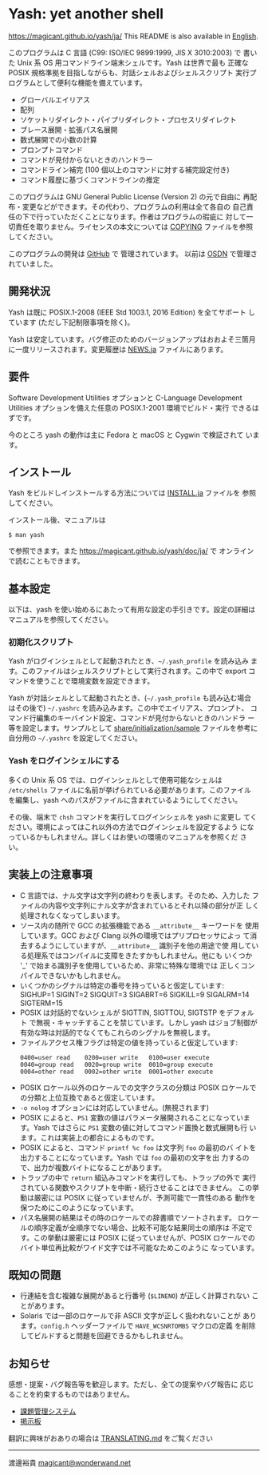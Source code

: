 Yash: yet another shell
=======================

https://magicant.github.io/yash/ja/
This README is also available in [English](README.md).


このプログラムは C 言語 (C99: ISO/IEC 9899:1999, JIS X 3010:2003) で
書いた Unix 系 OS 用コマンドライン端末シェルです。Yash は世界で最も
正確な POSIX 規格準拠を目指しながらも、対話シェルおよびシェルスクリプト
実行プログラムとして便利な機能を備えています。

 * グローバルエイリアス
 * 配列
 * ソケットリダイレクト・パイプリダイレクト・プロセスリダイレクト
 * ブレース展開・拡張パス名展開
 * 数式展開での小数の計算
 * プロンプトコマンド
 * コマンドが見付からないときのハンドラー
 * コマンドライン補完 (100 個以上のコマンドに対する補完設定付き)
 * コマンド履歴に基づくコマンドラインの推定

このプログラムは GNU General Public License (Version 2) の元で自由に
再配布・変更などができます。その代わり、プログラムの利用は全て各自の
自己責任の下で行っていただくことになります。作者はプログラムの瑕疵に
対して一切責任を取りません。ライセンスの本文については [COPYING](COPYING)
ファイルを参照してください。

このプログラムの開発は [GitHub](https://github.com/magicant/yash) で
管理されています。
以前は [OSDN](https://osdn.jp/projects/yash/) で管理されていました。


## 開発状況

Yash は既に POSIX.1-2008 (IEEE Std 1003.1, 2016 Edition) を全てサポート
しています (ただし下記制限事項を除く)。

Yash は安定しています。バグ修正のためのバージョンアップはおおよそ三箇月
に一度リリースされます。変更履歴は [NEWS.ja](NEWS.ja) ファイルにあります。


## 要件

Software Development Utilities オプションと C-Language Development
Utilities オプションを備えた任意の POSIX.1-2001 環境でビルド・実行
できるはずです。

今のところ yash の動作は主に Fedora と macOS と Cygwin で検証されて
います。


## インストール

Yash をビルドしインストールする方法については [INSTALL.ja](INSTALL.ja)
ファイルを 参照してください。

インストール後、マニュアルは

    $ man yash

で参照できます。また <https://magicant.github.io/yash/doc/ja/> で
オンラインで読むこともできます。


## 基本設定

以下は、yash を使い始めるにあたって有用な設定の手引きです。設定の詳細は
マニュアルを参照してください。

### 初期化スクリプト

Yash がログインシェルとして起動されたとき、`~/.yash_profile` を読み込み
ます。このファイルはシェルスクリプトとして実行されます。この中で
export コマンドを使うことで環境変数を設定できます。

Yash が対話シェルとして起動されたとき、(`~/.yash_profile` も読み込む場合
はその後で) `~/.yashrc` を読み込みます。この中でエイリアス、プロンプト、
コマンド行編集のキーバインド設定、コマンドが見付からないときのハンドラ
ー等を設定します。サンプルとして [share/initialization/sample](
share/initialization/sample) ファイルを参考に自分用の `~/.yashrc`
を設定してください。

### Yash をログインシェルにする

多くの Unix 系 OS では、ログインシェルとして使用可能なシェルは
`/etc/shells` ファイルに名前が挙げられている必要があります。このファイル
を編集し、yash へのパスがファイルに含まれているようにしてください。

その後、端末で `chsh` コマンドを実行してログインシェルを yash に変更し
てください。環境によってはこれ以外の方法でログインシェルを設定するよう
になっているかもしれません。詳しくはお使いの環境のマニュアルを参照くだ
さい。


## 実装上の注意事項

 * C 言語では、ナル文字は文字列の終わりを表します。そのため、入力した
   ファイルの内容や文字列にナル文字が含まれているとそれ以降の部分が正
   しく処理されなくなってしまいます。
 * ソース内の随所で GCC の拡張機能である `__attribute__` キーワードを
   使用しています。GCC および Clang 以外の環境ではプリプロセッサによっ
   て消去するようにしていますが、`__attribute__` 識別子を他の用途で使
   用している処理系ではコンパイルに支障をきたすかもしれません。他にも
   いくつか '_' で始まる識別子を使用しているため、非常に特殊な環境では
   正しくコンパイルできないかもしれません。
 * いくつかのシグナルは特定の番号を持っていると仮定しています:
     SIGHUP=1 SIGINT=2 SIGQUIT=3 SIGABRT=6
     SIGKILL=9 SIGALRM=14 SIGTERM=15
 * POSIX は対話的でないシェルが SIGTTIN, SIGTTOU, SIGTSTP をデフォルト
   で無視・キャッチすることを禁じています。しかし yash はジョブ制御が
   有効な時は対話的でなくてもこれらのシグナルを無視します。
 * ファイルアクセス権フラグは特定の値を持っていると仮定しています:
   ```
   0400=user read    0200=user write   0100=user execute
   0040=group read   0020=group write  0010=group execute
   0004=other read   0002=other write  0001=other execute
   ```
 * POSIX ロケール以外のロケールでの文字クラスの分類は POSIX ロケールで
   の分類と上位互換であると仮定しています。
 * `-o nolog` オプションには対応していません。(無視されます)
 * POSIX によると、`PS1` 変数の値はパラメータ展開されることになっていま
   す。Yash ではさらに `PS1` 変数の値に対してコマンド置換と数式展開も行
   います。これは実装上の都合によるものです。
 * POSIX によると、コマンド `printf %c foo` は文字列 `foo` の最初のバ
   イトを出力することになっています。Yash では `foo` の最初の文字を出
   力するので、出力が複数バイトになることがあります。
 * トラップの中で `return` 組込みコマンドを実行しても、トラップの外で
   実行されている関数やスクリプトを中断・続行させることはできません。
   この挙動は厳密には POSIX に従っていませんが、予測可能で一貫性のある
   動作を保つためにこのようになっています。
 * パス名展開の結果はその時のロケールでの辞書順でソートされます。
   ロケールの順序定義が全順序でない場合、比較不可能な結果同士の順序は
   不定です。この挙動は厳密には POSIX に従っていませんが、POSIX
   ロケールでのバイト単位再比較がワイド文字では不可能なためこのように
   なっています。


## 既知の問題

 * 行連結を含む複雑な展開があると行番号 (`$LINENO`) が正しく計算されない
   ことがあります。
 * Solaris では一部のロケールで非 ASCII 文字が正しく扱われないことが
   あります。`config.h` ヘッダーファイルで `HAVE_WCSNRTOMBS` マクロの定義
   を削除してビルドすると問題を回避できるかもしれません。


## お知らせ

感想・提案・バグ報告等を歓迎します。ただし、全ての提案やバグ報告に
応じることを約束するものではありません。

 * [課題管理システム](https://github.com/magicant/yash/issues)
 * [掲示板](https://github.com/magicant/yash/discussions)

翻訳に興味がおありの場合は
[TRANSLATING.md](TRANSLATING.md) をご覧ください


----------------------
渡邊裕貴 <magicant@wonderwand.net>
